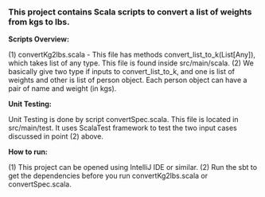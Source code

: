 ### This project contains Scala scripts to convert a list of weights from kgs to lbs. 

<b>Scripts Overview:</b>

(1) convertKg2lbs.scala - This file has methods convert_list_to_k(List[Any]), which takes list of any type. This file is found inside src/main/scala.
(2) We basically give two type if inputs to convert_list_to_k, and one is list of weights and other is list of person object. Each person object can have a pair of name and weight (in kgs).

<b>Unit Testing:</b>

Unit Testing is done by script convertSpec.scala. This file is located in src/main/test. It uses ScalaTest framework to test the two input cases discussed in point (2) above. 

<b>How to run:</b>

(1) This project can be opened using IntelliJ IDE or similar.
(2) Run the sbt to get the dependencies before you run convertKg2lbs.scala  or convertSpec.scala.
